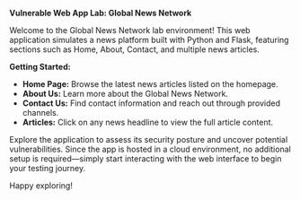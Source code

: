 **Vulnerable Web App Lab: Global News Network**

Welcome to the Global News Network lab environment! This web application simulates a news platform built with Python and Flask, featuring sections such as Home, About, Contact, and multiple news articles.

**Getting Started:**

- **Home Page:** Browse the latest news articles listed on the homepage.
- **About Us:** Learn more about the Global News Network.
- **Contact Us:** Find contact information and reach out through provided channels.
- **Articles:** Click on any news headline to view the full article content.

Explore the application to assess its security posture and uncover potential vulnerabilities. Since the app is hosted in a cloud environment, no additional setup is required—simply start interacting with the web interface to begin your testing journey.

Happy exploring!